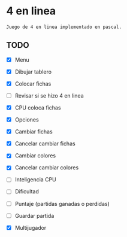 # 4 en linea #

	Juego de 4 en linea implementado en pascal.


## TODO ##

* [x] Menu 
* [x] Dibujar tablero
* [x] Colocar fichas 
* [ ] Revisar si se hizo 4 en linea
* [x] CPU coloca fichas
* [x] Opciones
* [x] Cambiar fichas	
* [x] Cancelar cambiar fichas	
* [x] Cambiar colores
* [x] Cancelar cambiar colores
* [ ] Inteligencia CPU
* [ ] Dificultad
* [ ] Puntaje (partidas ganadas o perdidas)
* [ ] Guardar partida
* [x] Multijugador









